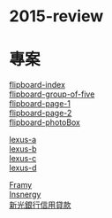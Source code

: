 # 2015-review

# 專案
<a href="http://garden.decoder.com.tw/portal/demo/flipboard/index.html">flipboard-index</a><br>
<a href="http://garden.decoder.com.tw/portal/demo/flipboard/group-of-five.html">flipboard-group-of-five</a><br>
<a href="http://garden.decoder.com.tw/portal/demo/flipboard/page-1.html">flipboard-page-1</a><br>
<a href="http://garden.decoder.com.tw/portal/demo/flipboard/page-2.html">flipboard-page-2</a><br>
<a href="http://garden.decoder.com.tw/portal/demo/flipboard/photoBox.html">flipboard-photoBox</a><br>

<a href="http://garden.decoder.com.tw/portal/demo/cms/lexus/lexus-a.html">lexus-a</a><br>
<a href="http://garden.decoder.com.tw/portal/demo/cms/lexus/lexus-b.html">lexus-b</a><br>
<a href="http://garden.decoder.com.tw/portal/demo/cms/lexus/lexus-c.html">lexus-c</a><br>
<a href="http://garden.decoder.com.tw/portal/demo/cms/lexus/lexus-d.html">lexus-d</a><br>

<a href="http://garden.decoder.com.tw/framy/" target="_blank">Framy</a><br>
<a href="http://garden.decoder.com.tw/insnergy/" target="_blank">Insnergy</a><br>
<a href="http://garden.decoder.com.tw/portal/demo/shin_mini_site_03/" target="_blank">新光銀行信用貸款</a><br>

